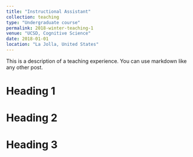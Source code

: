 ```yaml
---
title: "Instructional Assistant"
collection: teaching
type: "Undergraduate course"
permalink: 2018-winter-teaching-1
venue: "UCSD, Cognitive Science"
date: 2018-01-01
location: "La Jolla, United States"
---
```


This is a description of a teaching experience. You can use markdown like any other post.

Heading 1
======

Heading 2
======

Heading 3
======
